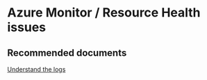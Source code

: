<properties
	pageTitle="Azure Monitor or Resource Health issues"
	description="Azure Monitor or Resource Health issues"
	service="microsoft.iothub"
	resource="IoTHub"
	authors="anusapan"
	displayOrder=""
	selfHelpType="generic"
	supportTopicIds="32596615"
	resourceTags=""
	productPesIds="15946"
	cloudEnvironments="public,BlackForest,Fairfax,Mooncake"
/>

# Azure Monitor / Resource Health issues

## **Recommended documents**
[Understand the logs](https://docs.microsoft.com/azure/iot-hub/iot-hub-monitor-resource-health#understand-the-logs)